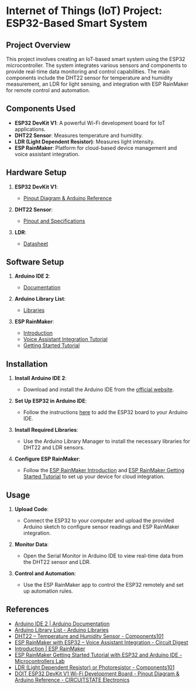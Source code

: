 # Internet of Things (IoT) Project: ESP32-Based Smart System

## Project Overview

This project involves creating an IoT-based smart system using the ESP32 microcontroller. The system integrates various sensors and components to provide real-time data monitoring and control capabilities. The main components include the DHT22 sensor for temperature and humidity measurement, an LDR for light sensing, and integration with ESP RainMaker for remote control and automation.

## Components Used

- **ESP32 DevKit V1**: A powerful Wi-Fi development board for IoT applications.
- **DHT22 Sensor**: Measures temperature and humidity.
- **LDR (Light Dependent Resistor)**: Measures light intensity.
- **ESP RainMaker**: Platform for cloud-based device management and voice assistant integration.

## Hardware Setup

1. **ESP32 DevKit V1**:
   - [Pinout Diagram & Arduino Reference](https://www.circuitstate.com/pinouts/doit-esp32-devkit-v1-wifi-development-board-pinout-diagram-and-reference/)

2. **DHT22 Sensor**:
   - [Pinout and Specifications](https://components101.com/sensors/dht22-pinout-specs-datasheet)

3. **LDR**:
   - [Datasheet](https://components101.com/resistors/ldr-datasheet)

## Software Setup

1. **Arduino IDE 2**:
   - [Documentation](https://docs.arduino.cc/software/ide-v2)

2. **Arduino Library List**:
   - [Libraries](https://www.arduinolibraries.info/)

3. **ESP RainMaker**:
   - [Introduction](https://rainmaker.espressif.com/docs/intro)
   - [Voice Assistant Integration Tutorial](https://circuitdigest.com/microcontroller-projects/esp-rainmaker-tutorial-esp32-alexa-google-voice-assistant)
   - [Getting Started Tutorial](https://microcontrollerslab.com/esp-rainmaker-tutorial-esp32-arduino-ide/)

## Installation

1. **Install Arduino IDE 2**:
   - Download and install the Arduino IDE from the [official website](https://docs.arduino.cc/software/ide-v2).

2. **Set Up ESP32 in Arduino IDE**:
   - Follow the instructions [here](https://docs.arduino.cc/software/ide-v2/getting-started) to add the ESP32 board to your Arduino IDE.

3. **Install Required Libraries**:
   - Use the Arduino Library Manager to install the necessary libraries for DHT22 and LDR sensors.

4. **Configure ESP RainMaker**:
   - Follow the [ESP RainMaker Introduction](https://rainmaker.espressif.com/docs/intro) and [ESP RainMaker Getting Started Tutorial](https://microcontrollerslab.com/esp-rainmaker-tutorial-esp32-arduino-ide/) to set up your device for cloud integration.

## Usage

1. **Upload Code**:
   - Connect the ESP32 to your computer and upload the provided Arduino sketch to configure sensor readings and ESP RainMaker integration.

2. **Monitor Data**:
   - Open the Serial Monitor in Arduino IDE to view real-time data from the DHT22 sensor and LDR.

3. **Control and Automation**:
   - Use the ESP RainMaker app to control the ESP32 remotely and set up automation rules.


## References

- [Arduino IDE 2 | Arduino Documentation](https://docs.arduino.cc/software/ide-v2)
- [Arduino Library List - Arduino Libraries](https://www.arduinolibraries.info/)
- [DHT22 – Temperature and Humidity Sensor - Components101](https://components101.com/sensors/dht22-pinout-specs-datasheet)
- [ESP RainMaker with ESP32 – Voice Assistant Integration - Circuit Digest](https://circuitdigest.com/microcontroller-projects/esp-rainmaker-tutorial-esp32-alexa-google-voice-assistant)
- [Introduction | ESP RainMaker](https://rainmaker.espressif.com/docs/intro)
- [ESP RainMaker Getting Started Tutorial with ESP32 and Arduino IDE - Microcontrollers Lab](https://microcontrollerslab.com/esp-rainmaker-tutorial-esp32-arduino-ide/)
- [LDR (Light Dependent Resistor) or Photoresistor - Components101](https://components101.com/resistors/ldr-datasheet)
- [DOIT ESP32 DevKit V1 Wi-Fi Development Board - Pinout Diagram & Arduino Reference - CIRCUITSTATE Electronics](https://www.circuitstate.com/pinouts/doit-esp32-devkit-v1-wifi-development-board-pinout-diagram-and-reference/)



